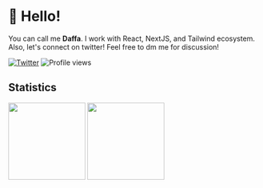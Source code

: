 # 👋 Hello!

You can call me **Daffa**. I work with React, NextJS, and Tailwind ecosystem. Also, let's connect on twitter! Feel free to dm me for discussion!

[![Twitter](https://img.shields.io/twitter/url/https/twitter.com/th_clarence.svg?style=social&label=Follow%20%40daffaazharr)](https://twitter.com/daffaazharr)
![Profile views](https://komarev.com/ghpvc/?username=daffaazhar&color=gray)


## Statistics

<div>
  <img height="154" src="https://github-readme-stats.vercel.app/api?username=daffaazhar&show_icons=true&theme=react&count_private=true&hide=contribs" />
  <img height="154" src="https://github-readme-stats.vercel.app/api/top-langs/?username=daffaazhar&layout=compact&theme=react&hide=php&langs_count=6" />
</div>
